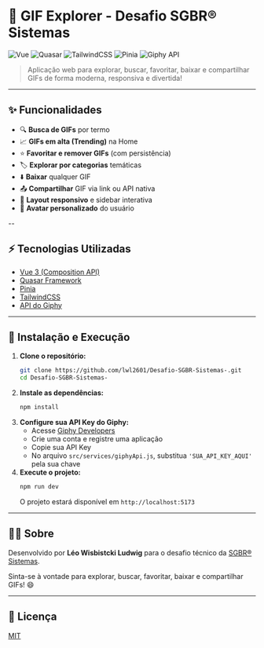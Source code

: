 # 🚀 GIF Explorer - Desafio SGBR® Sistemas

![Vue](https://img.shields.io/badge/Vue.js-35495E?style=for-the-badge&logo=vue.js&logoColor=4FC08D)
![Quasar](https://img.shields.io/badge/Quasar-1976D2?style=for-the-badge&logo=quasar&logoColor=white)
![TailwindCSS](https://img.shields.io/badge/TailwindCSS-38B2AC?style=for-the-badge&logo=tailwind-css&logoColor=white)
![Pinia](https://img.shields.io/badge/Pinia-FFD859?style=for-the-badge&logo=pinia&logoColor=white)
![Giphy API](https://img.shields.io/badge/Giphy-121010?style=for-the-badge&logo=giphy&logoColor=white)

> Aplicação web para explorar, buscar, favoritar, baixar e compartilhar GIFs de forma moderna, responsiva e divertida!

---

## ✨ Funcionalidades

- 🔍 **Busca de GIFs** por termo
- 📈 **GIFs em alta (Trending)** na Home
- ⭐ **Favoritar e remover GIFs** (com persistência)
- 🏷️ **Explorar por categorias** temáticas
- ⬇️ **Baixar** qualquer GIF
- 📤 **Compartilhar** GIF via link ou API nativa
- 📱 **Layout responsivo** e sidebar interativa
- 👤 **Avatar personalizado** do usuário

--

## ⚡ Tecnologias Utilizadas

- [Vue 3 (Composition API)](https://vuejs.org/)
- [Quasar Framework](https://quasar.dev/)
- [Pinia](https://pinia.vuejs.org/)
- [TailwindCSS](https://tailwindcss.com/)
- [API do Giphy](https://developers.giphy.com/)

---

## 🚦 Instalação e Execução

1. **Clone o repositório:**
   ```bash
   git clone https://github.com/lwl2601/Desafio-SGBR-Sistemas-.git
   cd Desafio-SGBR-Sistemas-
   ```
2. **Instale as dependências:**
   ```bash
   npm install
   ```
3. **Configure sua API Key do Giphy:**
   - Acesse [Giphy Developers](https://developers.giphy.com)
   - Crie uma conta e registre uma aplicação
   - Copie sua API Key
   - No arquivo `src/services/giphyApi.js`, substitua `'SUA_API_KEY_AQUI'` pela sua chave
4. **Execute o projeto:**
   ```bash
   npm run dev
   ```
   O projeto estará disponível em `http://localhost:5173`

---

## 👨‍💻 Sobre

Desenvolvido por **Léo Wisbistcki Ludwig** para o desafio técnico da [SGBR® Sistemas](https://sgbr.com.br).

Sinta-se à vontade para explorar, buscar, favoritar, baixar e compartilhar GIFs! 😄

---

## 📄 Licença

[MIT](LICENSE)
